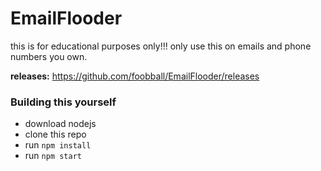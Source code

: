# EmailFlooder

this is for educational purposes only!!! only use this on emails and phone numbers you own.

**releases:** https://github.com/foobball/EmailFlooder/releases

### Building this yourself
- download nodejs
- clone this repo
- run `npm install` 
- run `npm start` 
